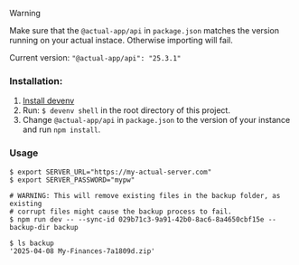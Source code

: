 > [!WARNING]  
> Make sure that the `@actual-app/api` in `package.json` matches the version running on your actual instace.
> Otherwise importing will fail.

Current version: `"@actual-app/api": "25.3.1"`

### Installation:
1. [Install devenv](https://devenv.sh/getting-started/)
2. Run: `$ devenv shell` in the root directory of this project.
3. Change `@actual-app/api` in `package.json` to the version of your instance and run `npm install`.

### Usage
```shell
$ export SERVER_URL="https://my-actual-server.com"
$ export SERVER_PASSWORD="mypw"

# WARNING: This will remove existing files in the backup folder, as existing 
# corrupt files might cause the backup process to fail. 
$ npm run dev -- --sync-id 029b71c3-9a91-42b0-8ac6-8a4650cbf15e --backup-dir backup

$ ls backup
'2025-04-08 My-Finances-7a1809d.zip'
```